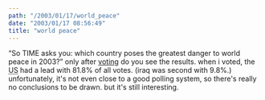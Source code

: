 ```yaml
---
path: "/2003/01/17/world_peace" 
date: "2003/01/17 08:56:49" 
title: "world peace" 
---
```

<p><q>So TIME asks you: which country poses the greatest danger to world peace in 2003?</q> only after <a href="http://www.time.com/time/europe/gdml/peace2003.html">voting</a> do you see the results. when i voted, the <abbr title="United States">US</abbr> had a lead with 81.8% of all votes. (iraq was second with 9.8%.) unfortunately, it's not even close to a good polling system, so there's really no conclusions to be drawn. but it's still interesting.</p>